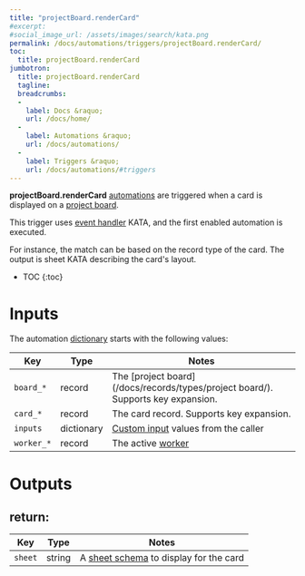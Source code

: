 ```yaml
---
title: "projectBoard.renderCard"
#excerpt: 
#social_image_url: /assets/images/search/kata.png
permalink: /docs/automations/triggers/projectBoard.renderCard/
toc:
  title: projectBoard.renderCard
jumbotron:
  title: projectBoard.renderCard
  tagline: 
  breadcrumbs:
  -
    label: Docs &raquo;
    url: /docs/home/
  -
    label: Automations &raquo;
    url: /docs/automations/
  -
    label: Triggers &raquo;
    url: /docs/automations/#triggers
---
```


**projectBoard.renderCard** [automations](/docs/automations/) are triggered when a card is displayed on a [project board](/docs/project-boards/).

This trigger uses [event handler](/docs/automations/#event-handlers) KATA, and the first enabled automation is executed.

For instance, the match can be based on the record type of the card. The output is sheet KATA describing the card's layout.

* TOC
{:toc}

# Inputs

The automation [dictionary](/docs/automations/#dictionaries) starts with the following values:

| Key | Type | Notes
|-|-|-
| `board_*` | record | The [project board](/docs/records/types/project board/). Supports key expansion.
| `card_*` | record | The card record. Supports key expansion.
| `inputs` | dictionary | [Custom input](/docs/automations/#inputs) values from the caller
| `worker_*` | record | The active [worker](/docs/records/types/worker/)

# Outputs

## return:

| Key | Type | Notes
|-|-|-
| `sheet` | string | A [sheet schema](/docs/sheets/) to display for the card
